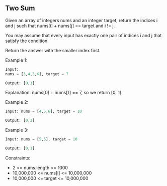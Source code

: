 ## Two Sum

Given an array of integers nums and an integer target, return the indices i and j such that nums[i] + nums[j] == target and i != j.

You may assume that every input has exactly one pair of indices i and j that satisfy the condition.

Return the answer with the smaller index first.

Example 1:

```py
Input:
nums = [3,4,5,6], target = 7

Output: [0,1]
```

Explanation: nums[0] + nums[1] == 7, so we return [0, 1].

Example 2:

```py
Input: nums = [4,5,6], target = 10

Output: [0,2]
```

Example 3:

```py
Input: nums = [5,5], target = 10

Output: [0,1]
```

Constraints:

- 2 <= nums.length <= 1000
- 10,000,000 <= nums[i] <= 10,000,000
- 10,000,000 <= target <= 10,000,000
